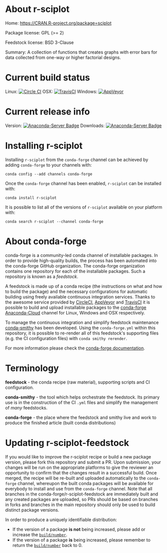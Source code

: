 About r-sciplot
===============

Home: https://CRAN.R-project.org/package=sciplot

Package license: GPL (>= 2)

Feedstock license: BSD 3-Clause

Summary: A collection of functions that creates graphs with error bars for data collected from one-way or higher factorial designs.



Current build status
====================

Linux: [![Circle CI](https://circleci.com/gh/conda-forge/r-sciplot-feedstock.svg?style=shield)](https://circleci.com/gh/conda-forge/r-sciplot-feedstock)
OSX: [![TravisCI](https://travis-ci.org/conda-forge/r-sciplot-feedstock.svg?branch=master)](https://travis-ci.org/conda-forge/r-sciplot-feedstock)
Windows: [![AppVeyor](https://ci.appveyor.com/api/projects/status/github/conda-forge/r-sciplot-feedstock?svg=True)](https://ci.appveyor.com/project/conda-forge/r-sciplot-feedstock/branch/master)

Current release info
====================
Version: [![Anaconda-Server Badge](https://anaconda.org/conda-forge/r-sciplot/badges/version.svg)](https://anaconda.org/conda-forge/r-sciplot)
Downloads: [![Anaconda-Server Badge](https://anaconda.org/conda-forge/r-sciplot/badges/downloads.svg)](https://anaconda.org/conda-forge/r-sciplot)

Installing r-sciplot
====================

Installing `r-sciplot` from the `conda-forge` channel can be achieved by adding `conda-forge` to your channels with:

```
conda config --add channels conda-forge
```

Once the `conda-forge` channel has been enabled, `r-sciplot` can be installed with:

```
conda install r-sciplot
```

It is possible to list all of the versions of `r-sciplot` available on your platform with:

```
conda search r-sciplot --channel conda-forge
```


About conda-forge
=================

conda-forge is a community-led conda channel of installable packages.
In order to provide high-quality builds, the process has been automated into the
conda-forge GitHub organization. The conda-forge organization contains one repository
for each of the installable packages. Such a repository is known as a *feedstock*.

A feedstock is made up of a conda recipe (the instructions on what and how to build
the package) and the necessary configurations for automatic building using freely
available continuous integration services. Thanks to the awesome service provided by
[CircleCI](https://circleci.com/), [AppVeyor](http://www.appveyor.com/)
and [TravisCI](https://travis-ci.org/) it is possible to build and upload installable
packages to the [conda-forge](https://anaconda.org/conda-forge)
[Anaconda-Cloud](http://docs.anaconda.org/) channel for Linux, Windows and OSX respectively.

To manage the continuous integration and simplify feedstock maintenance
[conda-smithy](http://github.com/conda-forge/conda-smithy) has been developed.
Using the ``conda-forge.yml`` within this repository, it is possible to re-render all of
this feedstock's supporting files (e.g. the CI configuration files) with ``conda smithy rerender``.

For more information please check the [conda-forge documentation](https://conda-forge.org/docs/).

Terminology
===========

**feedstock** - the conda recipe (raw material), supporting scripts and CI configuration.

**conda-smithy** - the tool which helps orchestrate the feedstock.
                   Its primary use is in the construction of the CI ``.yml`` files
                   and simplify the management of *many* feedstocks.

**conda-forge** - the place where the feedstock and smithy live and work to
                  produce the finished article (built conda distributions)


Updating r-sciplot-feedstock
============================

If you would like to improve the r-sciplot recipe or build a new
package version, please fork this repository and submit a PR. Upon submission,
your changes will be run on the appropriate platforms to give the reviewer an
opportunity to confirm that the changes result in a successful build. Once
merged, the recipe will be re-built and uploaded automatically to the
`conda-forge` channel, whereupon the built conda packages will be available for
everybody to install and use from the `conda-forge` channel.
Note that all branches in the conda-forge/r-sciplot-feedstock are
immediately built and any created packages are uploaded, so PRs should be based
on branches in forks and branches in the main repository should only be used to
build distinct package versions.

In order to produce a uniquely identifiable distribution:
 * If the version of a package **is not** being increased, please add or increase
   the [``build/number``](http://conda.pydata.org/docs/building/meta-yaml.html#build-number-and-string).
 * If the version of a package **is** being increased, please remember to return
   the [``build/number``](http://conda.pydata.org/docs/building/meta-yaml.html#build-number-and-string)
   back to 0.